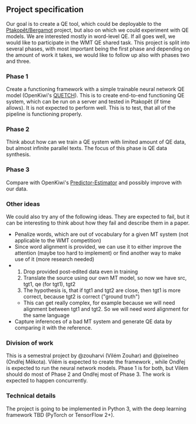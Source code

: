 ## Project specification
Our goal is to create a QE tool, which could be deployable to the [Ptakopět/Bergamot](https://ptakopet.vilda.net) project, but also on which we could experiment with QE models. We are interested mostly in word-level QE. If all goes well, we would like to participate in the WMT QE shared task. This project is split into several phases, with most important being the first phase and depending on the amount of work it takes, we would like to follow up also with phases two and three.

### Phase 1
Create a functioning framework with a simple trainable neural network QE model (OpenKiwi's [QUETCH](https://www.aclweb.org/anthology/W15-3037.pdf)). This is to create end-to-end functioning QE system, which can be run on a server and tested in Ptakopět (if time allows). It is not expected to perform well. This is to test, that all of the pipeline is functioning properly.

### Phase 2
Think about how can we train a QE system with limited amount of QE data, but almost infinite parallel texts. The focus of this phase is QE data synthesis.

### Phase 3
Compare with OpenKiwi's [Predictor-Estimator](https://dl.acm.org/doi/10.1145/3109480) and possibly improve with our data.

### Other ideas
We could also try any of the following ideas. They are expected to fail, but it can be interesting to think about how they fail and describe them in a paper.

- Penalize words, which are out of vocabulary for a given MT system (not applicable to the WMT competition)
- Since word alignment is provided, we can use it to either improve the attention (maybe too hard to implement) or find another way to make use of it (more research needed)
- 1. Drop provided post-edited data even in training
  2. Translate the source using our own MT model, so now we have src, tgt1, qe (for tgt1), tgt2
  3. The hypothesis is, that if tgt1 and tgt2 are close, then tgt1 is more correct, because tgt2 is correct ("ground truth")
  -  This can get really complex, for example because we will need alignment between tgt1 and tgt2. So we will need word alignment for the same language
- Capture inferences of a bad MT system and generate QE data by comparing it with the reference.

### Division of work
This is a semestral project by @zouharvi (Vilém Zouhar) and @pixelneo (Ondřej Měkota). Vilém is expected to create the framework , while Ondřej is expected to run the neural network models. Phase 1 is for both, but Vilém should do most of Phase 2 and Ondřej most of Phase 3. The work is expected to happen concurrently.

### Technical details
The project is going to be implemented in Python 3, with the deep learning framework TBD (PyTorch or TensorFlow 2+).
